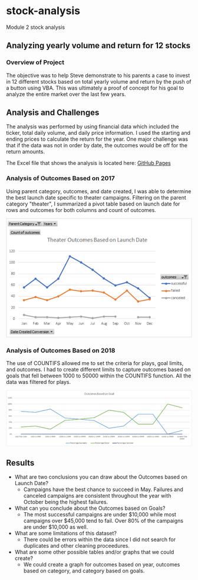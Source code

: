 # stock-analysis
Module 2 stock analysis

## Analyzing yearly volume and return for 12 stocks

### Overview of Project
The objective was to help Steve demonstrate to his parents a case to invest in 12 different stocks based on total yearly volume and return by the push of a button using VBA. This was ultimately a proof of concept for his goal to analyze the entire market over the last few years. 

## Analysis and Challenges
The analysis was performed by using financial data which included the ticker, total daily volume, and daily price information. I used the starting and ending prices to calculate the return for the year. One major challenge was that if the data was not in order by date, the outcomes would be off for the return amounts. 

The Excel file that shows the analysis is located here: [GitHub Pages]( https://github.com/trallen09/stock-analysis/blob/main/VBA_Challenge.xlsm)
### Analysis of Outcomes Based on 2017
Using parent category, outcomes, and date created, I was able to determine the best launch date specific to theater campaigns. Filtering on the parent category "theater", I summarized a pivot table based on launch date for rows and outcomes for both columns and count of outcomes.  

![alt text](https://github.com/trallen09/kickstarter-analysis/blob/main/Resources/Theater_Outcomes_vs_Launch.png)
### Analysis of Outcomes Based on 2018
The use of COUNTIFS allowed me to set the criteria for plays, goal limits, and outcomes. I had to create different limits to capture outcomes based on goals that fell between 1000 to 50000 within the COUNTIFS function. All the data was filtered for plays.

![alt text](https://github.com/trallen09/kickstarter-analysis/blob/main/Resources/Outcomes_vs_Goals.png)

## Results

- What are two conclusions you can draw about the Outcomes based on Launch Date?
  - Campaigns have the best chance to succeed in May. Failures and canceled campaigns are consistent throughout the year with October being the highest failures.
- What can you conclude about the Outcomes based on Goals?
  - The most successful campaigns are under $10,000 while most campaigns over $45,000 tend to fail. Over 80% of the campaigns are under $10,000 as well.
- What are some limitations of this dataset?
  - There could be errors within the data since I did not search for duplicates and other cleaning proceedures.
- What are some other possible tables and/or graphs that we could create?
  - We could create a graph for outcomes based on year, outcomes based on category, and category based on goals.
